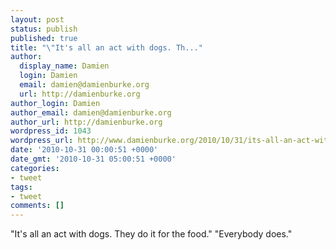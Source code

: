 ```yaml
---
layout: post
status: publish
published: true
title: "\"It's all an act with dogs. Th..."
author:
  display_name: Damien
  login: Damien
  email: damien@damienburke.org
  url: http://damienburke.org
author_login: Damien
author_email: damien@damienburke.org
author_url: http://damienburke.org
wordpress_id: 1043
wordpress_url: http://www.damienburke.org/2010/10/31/its-all-an-act-with-dogs-th/
date: '2010-10-31 00:00:51 +0000'
date_gmt: '2010-10-31 05:00:51 +0000'
categories:
- tweet
tags:
- tweet
comments: []
---
```

<p>"It's all an act with dogs. They do it for the food." "Everybody does."</p>
